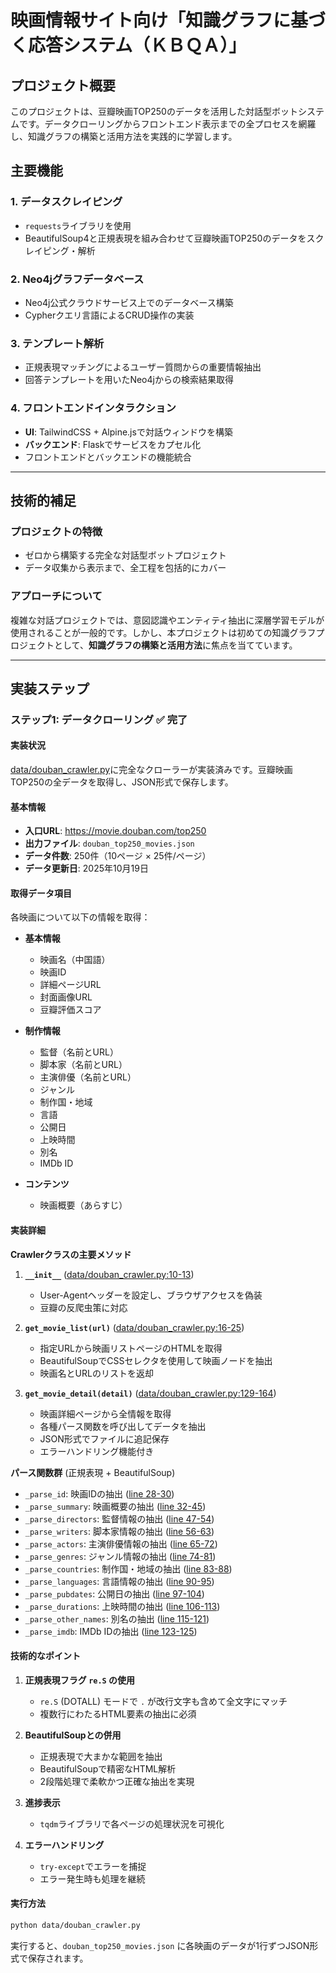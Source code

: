 # 映画情報サイト向け「知識グラフに基づく応答システム（ＫＢＱＡ）」

## プロジェクト概要

このプロジェクトは、豆瓣映画TOP250のデータを活用した対話型ボットシステムです。データクローリングからフロントエンド表示までの全プロセスを網羅し、知識グラフの構築と活用方法を実践的に学習します。

## 主要機能

### 1. データスクレイピング

- `requests`ライブラリを使用
- BeautifulSoup4と正規表現を組み合わせて豆瓣映画TOP250のデータをスクレイピング・解析

### 2. Neo4jグラフデータベース

- Neo4j公式クラウドサービス上でのデータベース構築
- Cypherクエリ言語によるCRUD操作の実装

### 3. テンプレート解析

- 正規表現マッチングによるユーザー質問からの重要情報抽出
- 回答テンプレートを用いたNeo4jからの検索結果取得

### 4. フロントエンドインタラクション

- **UI**: TailwindCSS + Alpine.jsで対話ウィンドウを構築
- **バックエンド**: Flaskでサービスをカプセル化
- フロントエンドとバックエンドの機能統合

---

## 技術的補足

### プロジェクトの特徴

- ゼロから構築する完全な対話型ボットプロジェクト
- データ収集から表示まで、全工程を包括的にカバー

### アプローチについて

複雑な対話プロジェクトでは、意図認識やエンティティ抽出に深層学習モデルが使用されることが一般的です。しかし、本プロジェクトは初めての知識グラフプロジェクトとして、**知識グラフの構築と活用方法**に焦点を当てています。

---

## 実装ステップ

### ステップ1: データクローリング ✅ 完了

#### 実装状況

[data/douban_crawler.py](data/douban_crawler.py)に完全なクローラーが実装済みです。豆瓣映画TOP250の全データを取得し、JSON形式で保存します。

#### 基本情報

- **入口URL**: <https://movie.douban.com/top250>
- **出力ファイル**: `douban_top250_movies.json`
- **データ件数**: 250件（10ページ × 25件/ページ）
- **データ更新日**: 2025年10月19日

#### 取得データ項目

各映画について以下の情報を取得：

- **基本情報**
  - 映画名（中国語）
  - 映画ID
  - 詳細ページURL
  - 封面画像URL
  - 豆瓣評価スコア

- **制作情報**
  - 監督（名前とURL）
  - 脚本家（名前とURL）
  - 主演俳優（名前とURL）
  - ジャンル
  - 制作国・地域
  - 言語
  - 公開日
  - 上映時間
  - 別名
  - IMDb ID

- **コンテンツ**
  - 映画概要（あらすじ）

#### 実装詳細

**Crawlerクラスの主要メソッド**

1. **`__init__`** ([data/douban_crawler.py:10-13](data/douban_crawler.py#L10-L13))
   - User-Agentヘッダーを設定し、ブラウザアクセスを偽装
   - 豆瓣の反爬虫策に対応

2. **`get_movie_list(url)`** ([data/douban_crawler.py:16-25](data/douban_crawler.py#L16-L25))
   - 指定URLから映画リストページのHTMLを取得
   - BeautifulSoupでCSSセレクタを使用して映画ノードを抽出
   - 映画名とURLのリストを返却

3. **`get_movie_detail(detail)`** ([data/douban_crawler.py:129-164](data/douban_crawler.py#L129-L164))
   - 映画詳細ページから全情報を取得
   - 各種パース関数を呼び出してデータを抽出
   - JSON形式でファイルに追記保存
   - エラーハンドリング機能付き

**パース関数群** (正規表現 + BeautifulSoup)

- `_parse_id`: 映画IDの抽出 ([line 28-30](data/douban_crawler.py#L28-L30))
- `_parse_summary`: 映画概要の抽出 ([line 32-45](data/douban_crawler.py#L32-L45))
- `_parse_directors`: 監督情報の抽出 ([line 47-54](data/douban_crawler.py#L47-L54))
- `_parse_writers`: 脚本家情報の抽出 ([line 56-63](data/douban_crawler.py#L56-L63))
- `_parse_actors`: 主演俳優情報の抽出 ([line 65-72](data/douban_crawler.py#L65-L72))
- `_parse_genres`: ジャンル情報の抽出 ([line 74-81](data/douban_crawler.py#L74-L81))
- `_parse_countries`: 制作国・地域の抽出 ([line 83-88](data/douban_crawler.py#L83-L88))
- `_parse_languages`: 言語情報の抽出 ([line 90-95](data/douban_crawler.py#L90-L95))
- `_parse_pubdates`: 公開日の抽出 ([line 97-104](data/douban_crawler.py#L97-L104))
- `_parse_durations`: 上映時間の抽出 ([line 106-113](data/douban_crawler.py#L106-L113))
- `_parse_other_names`: 別名の抽出 ([line 115-121](data/douban_crawler.py#L115-L121))
- `_parse_imdb`: IMDb IDの抽出 ([line 123-125](data/douban_crawler.py#L123-L125))

#### 技術的なポイント

1. **正規表現フラグ `re.S` の使用**
   - `re.S` (DOTALL) モードで `.` が改行文字も含めて全文字にマッチ
   - 複数行にわたるHTML要素の抽出に必須

2. **BeautifulSoupとの併用**
   - 正規表現で大まかな範囲を抽出
   - BeautifulSoupで精密なHTML解析
   - 2段階処理で柔軟かつ正確な抽出を実現

3. **進捗表示**
   - `tqdm`ライブラリで各ページの処理状況を可視化

4. **エラーハンドリング**
   - `try-except`でエラーを捕捉
   - エラー発生時も処理を継続

#### 実行方法

```bash
python data/douban_crawler.py
```

実行すると、`douban_top250_movies.json` に各映画のデータが1行ずつJSON形式で保存されます。

